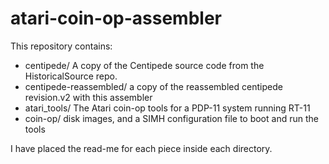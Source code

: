 # atari-coin-op-assembler

This repository contains:

* centipede/ A copy of the Centipede source code from the HistoricalSource repo.
* centipede-reassembled/ a copy of the reassembled centipede revision.v2 with this assembler
* atari_tools/ The Atari coin-op tools for a PDP-11 system running RT-11
* coin-op/ disk images, and a SIMH configuration file to boot and run the tools

I have placed the read-me for each piece inside each directory.

